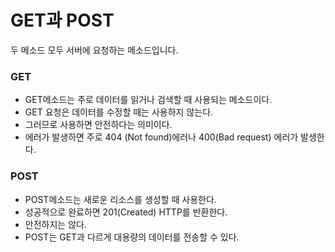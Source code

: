 # GET과 POST
두 메소드 모두 서버에 요청하는 메소드입니다.
### GET
+ GET메소드는 주로 데이터를 읽거나 검색할 때 사용되는 메소드이다.
+ GET 요청은 데이터를 수정할 때는 사용하지 않는다.
+ 그러므로 사용하면 안전하다는 의미이다.
+ 에러가 발생하면 주로 404 (Not found)에러나 400(Bad request) 에러가 발생한다.


### POST
+ POST메소드는 새로운 리소스를 생성할 때 사용한다.
+ 성공적으로 완료하면 201(Created) HTTP를 반환한다.
+ 안전하지는 않다.
+ POST는 GET과 다르게 대용량의 데이터를 전송할 수 있다.


